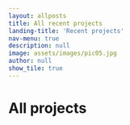 ```yaml
---
layout: allposts
title: All recent projects
landing-title: 'Recent projects'
nav-menu: true
description: null
image: assets/images/pic05.jpg
author: null
show_tile: true
---
```


<h1>All projects</h1>
